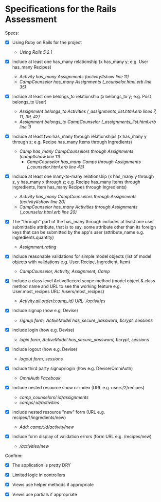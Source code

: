 # Specifications for the Rails Assessment

Specs:
- [x] Using Ruby on Rails for the project
  + *Using Rails 5.2.1*

- [x] Include at least one has_many relationship (x has_many y; e.g. User has_many Recipes)
  + *Activity has_many Assignments (activity#show line 11)*
  + *CampCounselor has_many Assignments (_counselor.html.erb line 35)*

- [x] Include at least one belongs_to relationship (x belongs_to y; e.g. Post belongs_to User)
  + *Assignment belongs_to Activities (_assignments_list.html.erb lines 7, 11, 39, 42)*
  + *Assignment belongs_to CampCounselor (_assignments_list.html.erb line 1)*

- [x] Include at least two has_many through relationships (x has_many y through z; e.g. Recipe has_many Items through Ingredients)
  + *Camp has_many CampCounselors through Assignments (camp#show line 11)*
	+ *CampCounselor has_many Camps through Assignments (_counselor.html.erb line 43)*

- [x] Include at least one many-to-many relationship (x has_many y through z, y has_many x through z; e.g. Recipe has_many Items through Ingredients, Item has_many Recipes through Ingredients)
  + *Activity has_many CampCounselors through Assignments (activity#show line 20)*
  + *CampCounselor has_many Activities through Assignments (_counselor.html.erb line 20)*

- [x] The "through" part of the has_many through includes at least one user submittable attribute, that is to say, some attribute other than its foreign keys that can be submitted by the app's user (attribute_name e.g. ingredients.quantity)
  + *Assignment.rating*

- [x] Include reasonable validations for simple model objects (list of model objects with validations e.g. User, Recipe, Ingredient, Item)
  + *CampCounselor, Activity, Assignment, Camp*

- [x] Include a class level ActiveRecord scope method (model object & class method name and URL to see the working feature e.g. User.most_recipes URL: /users/most_recipes)
  + *Activity.all.order(:camp_id) URL:  /activities*

- [x] Include signup (how e.g. Devise)
  + *signup form, ActiveModel has_secure_password, bcrypt, sessions*

- [x] Include login (how e.g. Devise)
  + *login form, ActiveModel has_secure_password, bcrypt, sessions*

- [x] Include logout (how e.g. Devise)
  + *logout form, sessions*

- [x] Include third party signup/login (how e.g. Devise/OmniAuth)
  + *OmniAuth Facebook*

- [x] Include nested resource show or index (URL e.g. users/2/recipes)
  + *camp_counselors/:id/assignments*
  + *camps/:id/activities*

- [x] Include nested resource "new" form (URL e.g. recipes/1/ingredients/new)
  + *Add: camp/:id/activity/new*

- [x] Include form display of validation errors (form URL e.g. /recipes/new)
  + */activities/new*

Confirm:
- [x] The application is pretty DRY

- [x] Limited logic in controllers

- [x] Views use helper methods if appropriate

- [x] Views use partials if appropriate
